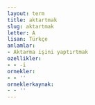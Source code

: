```yaml
---
layout: term
title: aktartmak
slug: aktartmak
letter: A
lisan: Türkçe
anlamlar:
- Aktarma işini yaptırtmak
ozellikler:
- - -i
ornekler:
- - ''
orneklerkaynak:
- - ''
---
```

